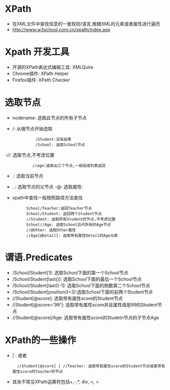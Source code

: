 # XPath
- 在XML文件中查找信息的一套规则/语言,根据XML的元素或者属性进行遍历
- http://www.w3school.com.cn/xpath/index.asp
# Xpath 开发工具
- 开源的XPath表达式编辑工具: XMLQuire
- Chrome插件: XPath Helper
- Firefox插件: XPath Checker

# 选取节点
- nodename: 选取此节点的所有子节点
- /: 从根节点开始选取

                /Student:没有结果
                /School: 选取School节点
         
-//: 选取节点,不考虑位置


                //age:选取出三个节点,一般组成列表返回

- .: 选取当前节点
- ..: 选取节点的父节点
-@: 选取属性:
- xpath中查找一般按照路径方法查找

            School/Teacher:返回Teacher节点
            School/Student: 返回两个Student节点
            //Student: 选取所有Student的节点,不考虑位置
            School//Age: 选取School后代所有的Age节点
            //@Other: 选取Other属性
            //Age[@Detail]: 选取带有属性Detail的Age元素
            
# 谓语.Predicates
- /School/Student[1]: 选取School下面的第一个School节点
- /School/Student[last()]: 选取School下面的最后一个School节点
- /School/Student[last()-1]: 选取School下面的倒数第二个School节点
- /School/Student[position()<3]:选取School下面的前两个Student节点
- //Student[@score]: 选取带有属性score的Student节点
- //Student[@score='99']: 选取带有属性score并且属性值是99的Student节点
- //Student[@score]/Age: 选取带有属性score的Studetn节点的子节点Age

# XPath的一些操作
- | : 或者
    
        //Student[@score] | //Teacher: 选取带有属性score的Student节点或者带有属性score的Teacher的节点
- 其余不常见XPath运算符包括+,-,*, div, <, >